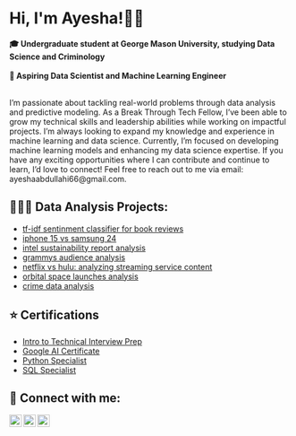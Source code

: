 <h1><strong>Hi, I'm Ayesha!👋🏼</strong></h1>
<strong>🎓 Undergraduate student at George Mason University, studying Data Science and Criminology</strong><br><br>
<strong>🔭 Aspiring Data Scientist and Machine Learning Engineer</strong><br><br>

<p>
I’m passionate about tackling real-world problems through data analysis and predictive modeling. As a Break Through Tech Fellow, I’ve been able to grow my technical skills and leadership abilities while working on impactful projects. I’m always looking to expand my knowledge and experience in machine learning and data science. Currently, I’m focused on developing machine learning models and enhancing my data science expertise. If you have any exciting opportunities where I can contribute and continue to learn, I’d love to connect! Feel free to reach out to me via email: ayeshaabdullahi66@gmail.com.
</p>





<h2>👩🏽‍💻 Data Analysis Projects:</h2>

- [tf-idf sentinment classifier for book reviews](https://github.com/ayeshaabdullahi/tf-idf-sentinment-classifier-for-book-reviews)
- [iphone 15 vs samsung 24](https://github.com/ayeshaabdullahi/Phone-Database)
- [intel sustainability report analysis](https://github.com/ayeshaabdullahi/Data-Analysis-for-Sustainability-Project)
- [grammys audience analysis](https://github.com/ayeshaabdullahi/Website-Audience-Analysis-Project)
- [netflix vs hulu: analyzing streaming service content](https://github.com/ayeshaabdullahi/Netflix-vs.-Hulu-Analyzing-Streaming-Service-Content)
- [orbital space launches analysis](https://github.com/ayeshaabdullahi/Tableau-Dashboard)
- [crime data analysis](https://github.com/ayeshaabdullahi/DATA-ANALYSIS-PROJECT)



<h2>⭐️ Certifications</h2>

- [Intro to Technical Interview Prep](https://drive.google.com/file/d/1SCf56nh3HI9o7MSPBzKx3Os2NPojF0uO/view?usp=sharing)
- [Google AI Certificate](https://drive.google.com/file/d/1w1Yesd26hKmb7pICh_pmSni48ImAHqsa/view?usp=sharing)
- [Python Specialist](https://www.credential.net/35a8a5ef-e292-4558-9918-19ee14941ef4#acc.SywIENmg)
- [SQL Specialist](https://www.credential.net/30c6c541-0fe7-482b-a712-e2812a93c3f7#acc.U1XVmMrW)


<h2> 🤳 Connect with me:</h2>

[<img align="left" alt="LinkedIn" width="22px" src="https://cdn.jsdelivr.net/npm/simple-icons@v3/icons/linkedin.svg" />](https://www.linkedin.com/in/ayesha-abdullahi/)

[<img align="left" alt="Notion" width="22px" src="https://cdn.jsdelivr.net/npm/simple-icons@v3/icons/notion.svg" />](https://www.notion.so/Hello-my-name-is-Ayesha-Abdulahi-20e499bed290800098b6dac6cd79a6a5?source=copy_link)

[<img align="left" alt="Gmail" width="22px" src="https://cdn.jsdelivr.net/npm/simple-icons@v3/icons/gmail.svg" />](mailto:yourname@gmail.com)



<!--
**joshmadakor1/joshmadakor1** is a ✨ _special_ ✨ repository because its `README.md` (this file) appears on your GitHub profile.

Here are some ideas to get you started:

- 🔭 I’m currently working on ...
- 🌱 I’m currently learning ...
- 👯 I’m looking to collaborate on ...
- 🤔 I’m looking for help with ...
- 💬 Ask me about ...
- 📫 How to reach me: ...
- 😄 Pronouns: ...
- ⚡ Fun fact: ...
-->
